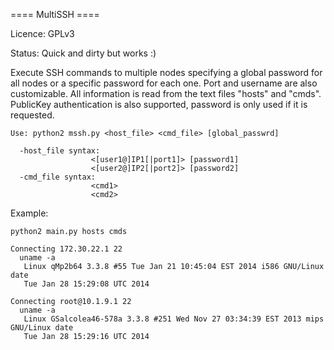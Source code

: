 ==== MultiSSH ====

Licence: GPLv3

Status: Quick and dirty but works :)

Execute SSH commands to multiple nodes specifying a global password for all nodes 
or a specific password for each one. Port and username are also customizable.
All information is read from the text files "hosts" and "cmds".
PublicKey authentication is also supported, password is only used if it is requested.

    Use: python2 mssh.py <host_file> <cmd_file> [global_passwrd]

      -host_file syntax:
                      <[user1@]IP1[|port1]> [password1]
                      <[user2@]IP2[|port2]> [password2]
      -cmd_file syntax:
                      <cmd1>
                      <cmd2>

Example: 

    python2 main.py hosts cmds

    Connecting 172.30.22.1 22
      uname -a
       Linux qMp2b64 3.3.8 #55 Tue Jan 21 10:45:04 EST 2014 i586 GNU/Linux date
       Tue Jan 28 15:29:08 UTC 2014

    Connecting root@10.1.9.1 22
      uname -a
       Linux GSalcolea46-578a 3.3.8 #251 Wed Nov 27 03:34:39 EST 2013 mips GNU/Linux date
       Tue Jan 28 15:29:16 UTC 2014

